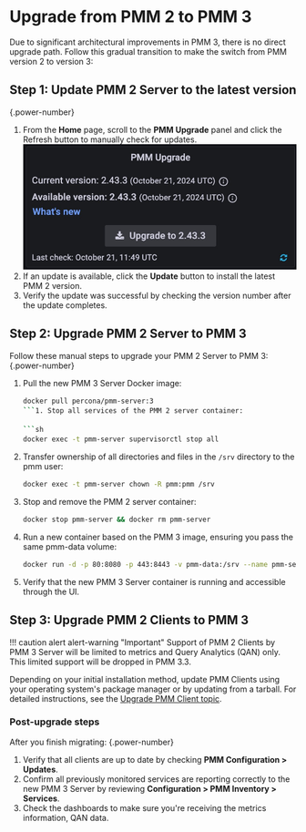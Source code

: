 # Upgrade from PMM 2 to PMM 3

Due to significant architectural improvements in PMM 3, there is no direct upgrade path. Follow this gradual transition to make the switch from PMM version 2 to version 3:

## Step 1: Update PMM 2 Server to the latest version
{.power-number}

1. From the **Home** page, scroll to the **PMM Upgrade** panel and click the Refresh button to manually check for updates.
![PMM Home Dashboard Upgrade Panel](../_images/PMM_Home_Dashboard_Panels_Upgrade2.png)
2. If an update is available, click the **Update** button to install the latest PMM 2 version.
3. Verify the update was successful by checking the version number after the update completes.

## Step 2: Upgrade PMM 2 Server to PMM 3

Follow these manual steps to upgrade your PMM 2 Server to PMM 3:
{.power-number}

1. Pull the new PMM 3 Server Docker image:

    ```sh
    docker pull percona/pmm-server:3
    ```1. Stop all services of the PMM 2 server container:

    ```sh
    docker exec -t pmm-server supervisorctl stop all
    ```

2. Transfer ownership of all directories and files in the `/srv` directory to the pmm user:

    ```sh 
    docker exec -t pmm-server chown -R pmm:pmm /srv
    ```

3. Stop and remove the PMM 2 server container:

    ```sh
    docker stop pmm-server && docker rm pmm-server
    ```

4. Run a new container based on the PMM 3 image, ensuring you pass the same pmm-data volume:

   ```sh
   docker run -d -p 80:8080 -p 443:8443 -v pmm-data:/srv --name pmm-server --restart always percona/pmm-server:3
   ```

5. Verify that the new PMM 3 Server container is running and accessible through the UI.

## Step 3: Upgrade PMM 2 Clients to PMM 3

!!! caution alert alert-warning "Important"
    Support of PMM 2 Clients by PMM 3 Server will be limited to metrics and Query Analytics (QAN) only. This limited support will be dropped in PMM 3.3.

Depending on your initial installation method, update PMM Clients using your operating system's package manager or by updating from a tarball.
For detailed instructions, see the [Upgrade PMM Client topic](../pmm-upgrade/upgrade_agent.md).

### Post-upgrade steps

After you finish migrating:
{.power-number}

1. Verify that all clients are up to date by checking **PMM Configuration > Updates**.
2. Confirm all previously monitored services are reporting correctly to the new PMM 3 Server by reviewing **Configuration > PMM Inventory > Services**.
3. Check the dashboards to make sure you're receiving the metrics information, QAN data.
